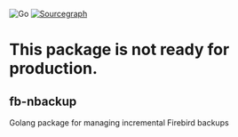 ![Go](https://github.com/pharmacy72/fb-nbackup/workflows/Go/badge.svg)
[![Sourcegraph](https://sourcegraph.com/github.com/pharmacy72/fb-nbackup/-/badge.svg)](https://sourcegraph.com/github.com/pharmacy72/fb-nbackup?badge)


# This package is not ready for production.

## fb-nbackup

Golang package for managing incremental Firebird backups
